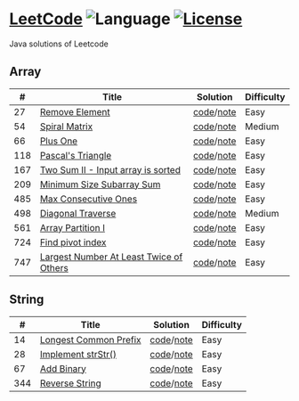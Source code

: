 # [LeetCode](https://leetcode.com/problemset/algorithms/) ![Language](https://img.shields.io/badge/language-%20Java%20-green.svg) [![License](https://img.shields.io/badge/license-MIT-blue.svg)](./LICENSE.md) 

Java solutions of Leetcode
## Array

| # | Title | Solution | Difficulty |
|---| ----- | -------- | ---------- |
|27|[Remove Element](https://leetcode.com/problems/remove-element/) | [code](./array/removeElement/RemoveElement.java)/[note](./array/removeElement/RemoveElement.md) | Easy |
|54|[Spiral Matrix](https://leetcode.com/problems/spiral-matrix/) | [code](./array/spiralMatrix/SpiralMatrix.java)/[note](./array/spiralMatrix/SpiralMatrix.md) | Medium |
|66|[Plus One](https://leetcode.com/problems/plus-one/) | [code](./array/plusOne/PlusOne.java)/[note](./array/plusOne/PlusOne.md) | Easy |
|118|[Pascal's Triangle](https://leetcode.com/problems/pascals-triangle/) | [code](./array/pascalsTriangle/PascalsTriangle.java)/[note](./array/pascalsTriangle/PascalsTriangle.md) | Easy |
|167|[Two Sum II - Input array is sorted](https://leetcode.com/problems/two-sum-ii-input-array-is-sorted/) | [code](./array/twoSum2/TwoSum2.java)/[note](./array/twoSum2/TwoSum2.md) | Easy |
|209|[Minimum Size Subarray Sum](https://leetcode.com/problems/minimum-size-subarray-sum/) | [code](./array/minimumSizeSubarraySum/MinimumSizeSubarraySum.java)/[note](./array/minimumSizeSubarraySum/MinimumSizeSubarraySum.md) | Easy |
|485|[Max Consecutive Ones](https://leetcode.com/problems/max-consecutive-ones/) | [code](./array/maxConsecutiveOnes/MaxConsecutiveOnes.java)/[note](./array/maxConsecutiveOnes/MaxConsecutiveOnes.md) | Easy |
|498|[Diagonal Traverse](https://leetcode.com/problems/diagonal-traverse/) | [code](./array/diagonalTraverse/DiagonalTraverse.java)/[note](./array/diagonalTraverse/DiagonalTraverse.md) | Medium |
|561|[Array Partition I](https://leetcode.com/problems/array-partition-i/) | [code](./array/arrayPartition1/ArrayPartition1.java)/[note](./array/arrayPartition1/ArrayPartition1.md) | Easy |
|724|[Find pivot index](https://leetcode.com/problems/find-pivot-index/) | [code](./array/findPivotIndex/FindPivotIndex.java)/[note](./array/findPivotIndex/FindPivotIndex.md) | Easy |
|747|[Largest Number At Least Twice of Others](https://leetcode.com/problems/largest-number-at-least-twice-of-others/) | [code](./array/largestNumberAtLeastTwiceofOthers/LargestNumberAtLeastTwiceofOthers.java)/[note](./array/largestNumberAtLeastTwiceofOthers/LargestNumberAtLeastTwiceofOthers.md) | Easy |


## String
| # | Title | Solution | Difficulty |
|---| ----- | -------- | ---------- |
|14|[Longest Common Prefix](https://leetcode.com/problems/longest-common-prefix/) | [code](./string/longestCommonPrefix/LongestCommonPrefix.java)/[note](./string/longestCommonPrefix/LongestCommonPrefix.md) | Easy |
|28|[Implement strStr()](https://leetcode.com/problems/implement-strstr/) | [code](./string/implementStrStr/ImplementStrStr.java)/[note](./string/implementStrStr/ImplementStrStr.md) | Easy |
|67|[Add Binary](https://leetcode.com/problems/add-binary/) | [code](./string/addBinary/AddBinary.java)/[note](./string/addBinary/AddBinary.md) | Easy |
|344|[Reverse String](https://leetcode.com/problems/reverse-string/) | [code](./string/reverseString/ReverseString.java)/[note](./string/reverseString/ReverseString.md) | Easy |
